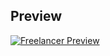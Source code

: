 
## Preview

[![Freelancer Preview](https://startbootstrap.com/assets/img/screenshots/themes/freelancer.png)](https://blackrockdigital.github.io/startbootstrap-freelancer/)


